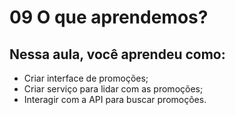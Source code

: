 # 09 O que aprendemos?

## Nessa aula, você aprendeu como:

- Criar interface de promoções;
- Criar serviço para lidar com as promoções;
- Interagir com a API para buscar promoções.
